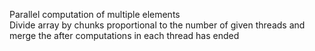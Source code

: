 Parallel computation of multiple elements  
Divide array by chunks proportional to the number of given threads and merge the after computations in each thread has ended
